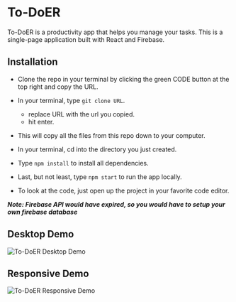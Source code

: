 # To-DoER

To-DoER is a productivity app that helps you manage your tasks. This is a single-page application built with React and Firebase.

## Installation

- Clone the repo in your terminal by clicking the green CODE button at the top right and copy the URL.
- In your terminal, type `git clone URL`.
  - replace URL with the url you copied.
  - hit enter.
- This will copy all the files from this repo down to your computer.
- In your terminal, cd into the directory you just created.
- Type `npm install` to install all dependencies.
- Last, but not least, type `npm start` to run the app locally.

- To look at the code, just open up the project in your favorite code editor.

***Note: Firebase API would have expired, so you would have to setup your own firebase database***

## Desktop Demo

![To-DoER Desktop Demo](/src/assets/project-demos/)

## Responsive Demo

![To-DoER Responsive Demo](/src/assets/project-demos/)
